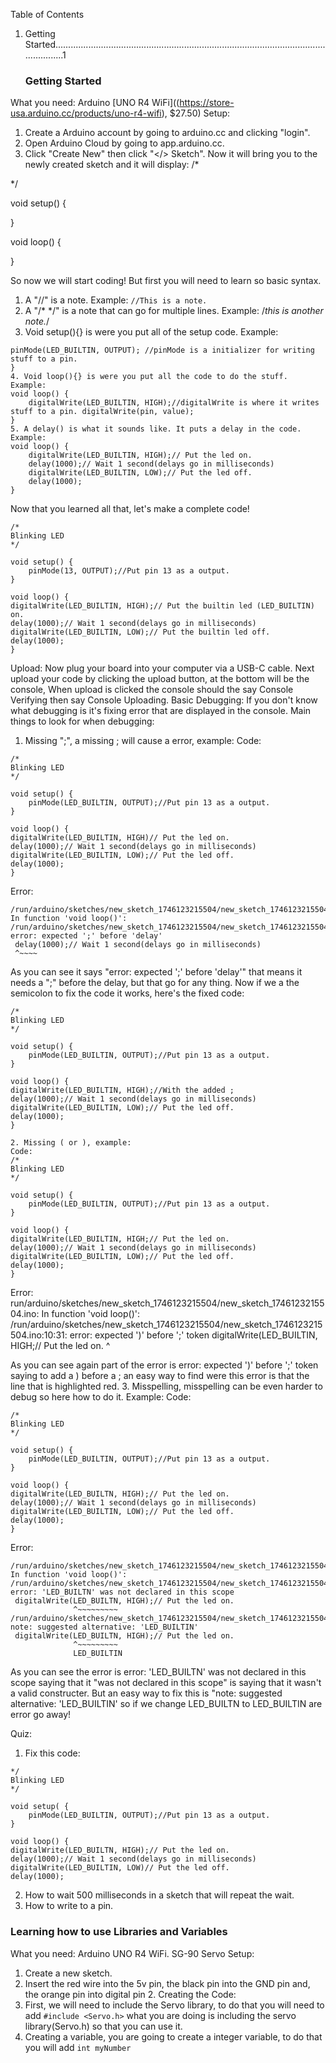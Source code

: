    Table of Contents
1. Getting Started..........................................................................................................................1



















































   ### Getting Started
What you need:
Arduino [UNO R4 WiFi]((https://store-usa.arduino.cc/products/uno-r4-wifi), $27.50)
Setup:
1. Create a Arduino account by going to arduino.cc and clicking "login".
2. Open Arduino Cloud by going to app.arduino.cc.
3. Click "Create  New" then click "</> Sketch".
Now it will bring you to the newly created sketch and it will display:
/*

*/

void setup() {
    
}

void loop() {
    
}

So now we will start coding! But first you will need to learn so basic syntax.
1. A "//" is a note. Example: ```//This is a note.```
2. A "/* */" is a note that can go for multiple lines. Example: /*this is another note.*/ 
3. Void setup(){} is were you put all of the setup code. Example: 
```void setup(){
pinMode(LED_BUILTIN, OUTPUT); //pinMode is a initializer for writing stuff to a pin. 
}
4. Void loop(){} is were you put all the code to do the stuff. Example:
void loop() {
    digitalWrite(LED_BUILTIN, HIGH);//digitalWrite is where it writes stuff to a pin. digitalWrite(pin, value);
}
5. A delay() is what it sounds like. It puts a delay in the code. Example:
void loop() {
    digitalWrite(LED_BUILTIN, HIGH);// Put the led on.
    delay(1000);// Wait 1 second(delays go in milliseconds)
    digitalWrite(LED_BUILTIN, LOW);// Put the led off.
    delay(1000);
}
```
Now that you learned all that, let's make a complete code!











```
/*
Blinking LED
*/

void setup() {
    pinMode(13, OUTPUT);//Put pin 13 as a output.
}

void loop() {
digitalWrite(LED_BUILTIN, HIGH);// Put the builtin led (LED_BUILTIN) on.
delay(1000);// Wait 1 second(delays go in milliseconds)
digitalWrite(LED_BUILTIN, LOW);// Put the builtin led off.
delay(1000);
}
```
Upload:
Now plug your board into your computer via a USB-C cable. Next upload your code by clicking the upload button, at the bottom will be the console, When upload is clicked the console should the say Console Verifying then say Console Uploading.
Basic Debugging:
If you don't know what debugging is it's fixing error that are displayed in the console. 
Main things to look for when debugging:
1. Missing ";", a missing ; will cause a error, example: 
Code:
```
/*
Blinking LED
*/

void setup() {
    pinMode(LED_BUILTIN, OUTPUT);//Put pin 13 as a output.
}

void loop() {
digitalWrite(LED_BUILTIN, HIGH)// Put the led on.
delay(1000);// Wait 1 second(delays go in milliseconds)
digitalWrite(LED_BUILTIN, LOW);// Put the led off.
delay(1000);
}
```
Error:
```
/run/arduino/sketches/new_sketch_1746123215504/new_sketch_1746123215504.ino: In function 'void loop()':
/run/arduino/sketches/new_sketch_1746123215504/new_sketch_1746123215504.ino:11:1: error: expected ';' before 'delay'
 delay(1000);// Wait 1 second(delays go in milliseconds)
 ^~~~~
```
As you can see it says "error: expected ';' before 'delay'" that means it needs a ";" before the delay, but that go for any thing. Now if we a the semicolon to fix the code it works, here's the fixed code: 



```
/*
Blinking LED
*/

void setup() {
    pinMode(LED_BUILTIN, OUTPUT);//Put pin 13 as a output.
}

void loop() {
digitalWrite(LED_BUILTIN, HIGH);//With the added ;
delay(1000);// Wait 1 second(delays go in milliseconds)
digitalWrite(LED_BUILTIN, LOW);// Put the led off.
delay(1000);
} 

2. Missing ( or ), example: 
Code:
/*
Blinking LED
*/

void setup() {
    pinMode(LED_BUILTIN, OUTPUT);//Put pin 13 as a output.
}

void loop() {
digitalWrite(LED_BUILTIN, HIGH;// Put the led on.
delay(1000);// Wait 1 second(delays go in milliseconds)
digitalWrite(LED_BUILTIN, LOW);// Put the led off.
delay(1000);
}
```
Error:
run/arduino/sketches/new_sketch_1746123215504/new_sketch_1746123215504.ino: In function 'void loop()':
/run/arduino/sketches/new_sketch_1746123215504/new_sketch_1746123215504.ino:10:31: error: expected ')' before ';' token
 digitalWrite(LED_BUILTIN, HIGH;// Put the led on.
                             ^

 As you can see again part of the error is error: expected ')' before ';' token saying to add a ) before a ;  an easy way to find were this error is that the line that is highlighted red.
3. Misspelling, misspelling can be even harder to debug so here how to do it. Example: Code: 









```
/*
Blinking LED
*/

void setup() {
    pinMode(LED_BUILTIN, OUTPUT);//Put pin 13 as a output.
}

void loop() {
digitalWrite(LED_BUILTN, HIGH);// Put the led on.
delay(1000);// Wait 1 second(delays go in milliseconds)
digitalWrite(LED_BUILTIN, LOW);// Put the led off.
delay(1000);
}
```
Error: 
```
/run/arduino/sketches/new_sketch_1746123215504/new_sketch_1746123215504.ino: In function 'void loop()':
/run/arduino/sketches/new_sketch_1746123215504/new_sketch_1746123215504.ino:10:14: error: 'LED_BUILTN' was not declared in this scope
 digitalWrite(LED_BUILTN, HIGH);// Put the led on.
              ^~~~~~~~~~
/run/arduino/sketches/new_sketch_1746123215504/new_sketch_1746123215504.ino:10:14: note: suggested alternative: 'LED_BUILTIN'
 digitalWrite(LED_BUILTN, HIGH);// Put the led on.
              ^~~~~~~~~~
              LED_BUILTIN
```
As you can see the error is error: 'LED_BUILTN' was not declared in this scope saying that it "was not declared in this scope" is saying that it wasn't a valid constructer. But an easy way to fix this is  "note: suggested alternative: 'LED_BUILTIN' so if we change LED_BUILTN to LED_BUILTIN are error go away!

Quiz:
1. Fix this code:
```
*/
Blinking LED
*/

void setup( {
    pinMode(LED_BUILTIN, OUTPUT);//Put pin 13 as a output.
}

void loop() {
digitalWrite(LED_BUILTN, HIGH);// Put the led on.
delay(1000);// Wait 1 second(delays go in milliseconds)
digitalWrite(LED_BUILTIN, LOW)// Put the led off.
delay(1000);
```
2. How to wait 500 milliseconds in a sketch that will repeat the wait.
3. How to write to a pin.






### Learning how to use Libraries and Variables
What you need:
Arduino UNO R4 WiFi.
SG-90 Servo
Setup:
1. Create a new sketch.
2. Insert the red wire into the 5v pin, the black pin into the GND pin and, the orange pin into digital pin 2. 
Creating the Code:
1. First, we will need to include the Servo library, to do that you will need to add 
```#include <Servo.h>``` what you are doing is including the servo library(Servo.h) so that you can use it. 
2. Creating a variable, you are going to create a integer variable, to do that you will add 
```int myNumber```


























